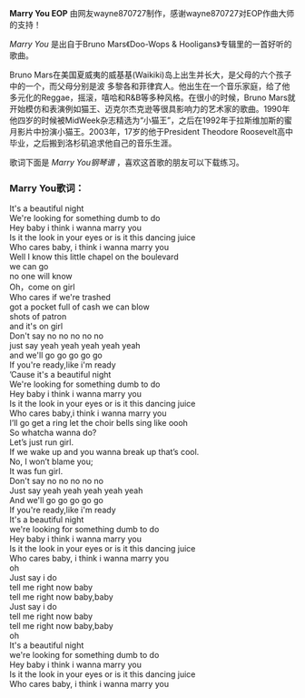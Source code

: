 

**Marry You EOP** 由网友wayne870727制作，感谢wayne870727对EOP作曲大师的支持！

_Marry You_ 是出自于Bruno Mars《Doo-Wops & Hooligans》专辑里的一首好听的歌曲。

Bruno Mars在美国夏威夷的威基基(Waikiki)岛上出生并长大，是父母的六个孩子中的一个，而父母分别是波
多黎各和菲律宾人。他出生在一个音乐家庭，给了他多元化的Reggae，摇滚，嘻哈和R&B等多种风格。在很小的时候，Bruno
Mars就开始模仿和表演例如猫王、迈克尔杰克逊等很具影响力的艺术家的歌曲。1990年他四岁的时候被MidWeek杂志精选为“小猫王”，之后在1992年于拉斯维加斯的蜜月影片中扮演小猫王。2003年，17岁的他于President
Theodore Roosevelt高中毕业，之后搬到洛杉矶追求他自己的音乐生涯。

歌词下面是 _Marry You钢琴谱_ ，喜欢这首歌的朋友可以下载练习。

### Marry You歌词：

It's a beautiful night  
We're looking for something dumb to do  
Hey baby i think i wanna marry you  
Is it the look in your eyes or is it this dancing juice  
Who cares baby, i think i wanna marry you  
Well I know this little chapel on the boulevard  
we can go  
no one will know  
Oh，come on girl  
Who cares if we're trashed  
got a pocket full of cash we can blow  
shots of patron  
and it's on girl  
Don't say no no no no no  
just say yeah yeah yeah yeah yeah  
and we'll go go go go go  
If you're ready,like i'm ready  
’Cause it's a beautiful night  
We're looking for something dumb to do  
Hey baby i think i wanna marry you  
Is it the look in your eyes or is it this dancing juice  
Who cares baby,i think i wanna marry you  
I’ll go get a ring let the choir bells sing like oooh  
So whatcha wanna do?  
Let’s just run girl.  
If we wake up and you wanna break up that’s cool.  
No, I won’t blame you;  
It was fun girl.  
Don't say no no no no no  
Just say yeah yeah yeah yeah yeah  
And we'll go go go go go  
If you're ready,like i'm ready  
It's a beautiful night  
we're looking for something dumb to do  
Hey baby i think i wanna marry you  
Is it the look in your eyes or is it this dancing juice  
Who cares baby, i think i wanna marry you  
oh  
Just say i do  
tell me right now baby  
tell me right now baby,baby  
Just say i do  
tell me right now baby  
tell me right now baby,baby  
oh  
It's a beautiful night  
we're looking for something dumb to do  
Hey baby i think i wanna marry you  
Is it the look in your eyes or is it this dancing juice  
Who cares baby, i think i wanna marry you

